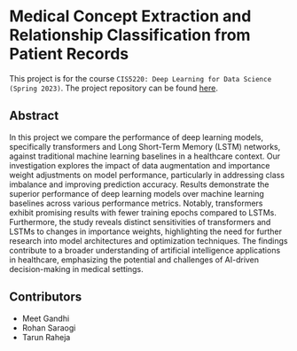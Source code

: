 # Medical Concept Extraction and Relationship Classification from Patient Records
This project is for the course `CIS5220: Deep Learning for Data Science (Spring 2023)`. 
The project repository can be found 
[here](https://github.com/Meet1995/biomedical-ner-relationship-classification).

## Abstract
In this project we compare the performance of deep learning models, 
specifically transformers and Long Short-Term Memory (LSTM) networks, against 
traditional machine learning baselines in a healthcare context. Our 
investigation explores the impact of data augmentation and importance weight 
adjustments on model performance, particularly in addressing class imbalance 
and improving prediction accuracy. Results demonstrate the superior performance 
of deep learning models over machine learning baselines across various 
performance metrics. Notably, transformers exhibit promising results with fewer 
training epochs compared to LSTMs. Furthermore, the study reveals distinct 
sensitivities of transformers and LSTMs to changes in importance weights, 
highlighting the need for further research into model architectures and 
optimization techniques. The findings contribute to a broader understanding of 
artificial intelligence applications in healthcare, emphasizing the potential 
and challenges of AI-driven decision-making in medical settings.

## Contributors
- Meet Gandhi
- Rohan Saraogi
- Tarun Raheja